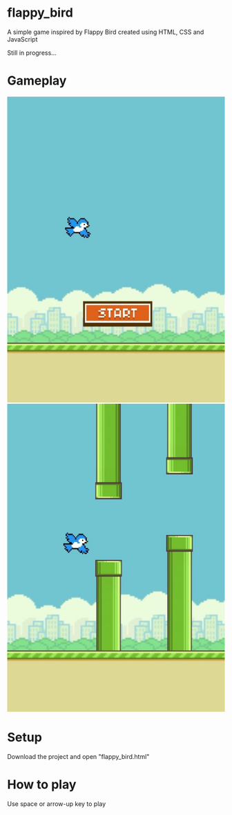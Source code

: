# flappy_bird

A simple game inspired by Flappy Bird created using HTML, CSS and JavaScript

Still in progress...

# Gameplay
![Screenshot](gameplay_screenshots/start.jpg)
![Screenshot](gameplay_screenshots/gameplay.jpg)


# Setup
Download the project and open "flappy_bird.html"

# How to play 
Use space or arrow-up key to play
